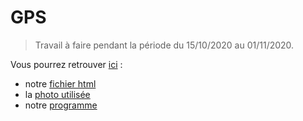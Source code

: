 # GPS
> Travail à faire pendant la période du 15/10/2020 au 01/11/2020. 

Vous pourrez retrouver [ici](https://github.com/kilyy/GPS) :  
- notre [fichier html](https://github.com/kilyy/GPS/blob/main/map.html)  
- la [photo utilisée](https://github.com/kilyy/GPS/blob/main/chat.jpg)
- notre [programme](https://github.com/kilyy/GPS/blob/main/gps.py) 
